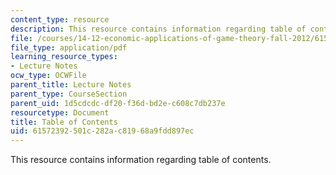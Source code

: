 ```yaml
---
content_type: resource
description: This resource contains information regarding table of contents.
file: /courses/14-12-economic-applications-of-game-theory-fall-2012/61572392501c282ac81968a9fdd897ec_MIT14_12F12_tableofcontnts.pdf
file_type: application/pdf
learning_resource_types:
- Lecture Notes
ocw_type: OCWFile
parent_title: Lecture Notes
parent_type: CourseSection
parent_uid: 1d5cdcdc-df20-f36d-bd2e-c608c7db237e
resourcetype: Document
title: Table of Contents
uid: 61572392-501c-282a-c819-68a9fdd897ec
---
```

This resource contains information regarding table of contents.

